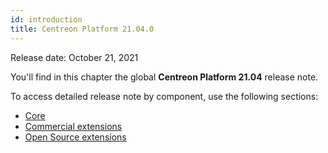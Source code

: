```yaml
---
id: introduction
title: Centreon Platform 21.04.0
---
```


Release date: October 21, 2021

You'll find in this chapter the global **Centreon Platform 21.04** release
note.

To access detailed release note by component, use the following sections:

- [Core](centreon-core.html)
- [Commercial extensions](centreon-commercial-extensions.html)
- [Open Source extensions](centreon-os-extensions.html)